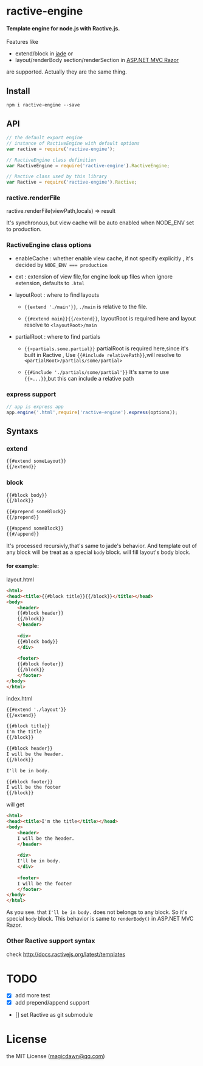 # ractive-engine
#### Template engine for node.js with Ractive.js.

Features like
- extend/block in [jade](http://jade-lang.com/) or
- layout/renderBody section/renderSection in [ASP.NET MVC Razor](http://www.asp.net/web-pages/overview/getting-started/introducing-razor-syntax-(c))

are supported. Actually they are the same thing.

## Install
```shell
npm i ractive-engine --save
```

## API
```js
// the default export engine
// instance of RactiveEngine with default options
var ractive = require('ractive-engine');

// RactiveEngine class definition
var RactiveEngine = require('ractive-engine').RactiveEngine;

// Ractive class used by this library
var Ractive = require('ractive-engine').Ractive;
```

### ractive.renderFile
ractive.renderFile(viewPath,locals) => result

It's synchronous,but view cache will be auto enabled when NODE_ENV set to production.

### RactiveEngine class options
- enableCache : whether enable view cache, if not specify explicitly , it's decided by `NODE_ENV === production`

- ext : extension of view file,for engine look up files when ignore extension, defaults to `.html`

- layoutRoot : where to find layouts
	- `{{extend './main'}}`, `./main` is relative to the file.

	- `{{#extend main}}{{/extend}}`,  layoutRoot is required here
		and layout resolve to `<layoutRoot>/main`

- partialRoot : where to find partials
	- `{{>partials.some.partial}}`
		partialRoot is required here,since it's built in Ractive , Use `{{#include relativePath}}`,will resolve to `<partialRoot>/partials/some/partial>`
		
	- `{{#include './partials/some/partial'}}` 
		It's same to use `{{>...}}`,but this can include a relative path

### express support
```js
// app is express app
app.engine('.html',require('ractive-engine').express(options));
```

## Syntaxs

### extend
```html
{{#extend someLayout}}
{{/extend}}
```

### block
```html
{{#block body}}
{{/block}}
```

```html
{{#prepend someBlock}}
{{/prepend}}
```

```html
{{#append someBlock}}
{{#/append}}
```

It's processed recursivly,that's same to jade's behavior.
And template out of any block will be treat as a special `body` block. will fill layout's body block.
#### for example:

layout.html
```html
<html>
<head><title>{{#block title}}{{/block}}</title></head>
<body>
	<header>
	{{#block header}}
	{{/block}}
	</header>
	
	<div>
	{{#block body}}
	</div>
	
	<footer>
	{{#block footer}}
	{{/block}}
	</footer>
</body>
</html>
```

index.html
```html
{{#extend './layout'}}
{{/extend}}

{{#block title}}
I'm the title
{{/block}}

{{#block header}}
I will be the header.
{{/block}}

I'll be in body.

{{#block footer}}
I will be the footer
{{/block}}
```
will get
```html
<html>
<head><title>I'm the title</title></head>
<body>
	<header>
	I will be the header.
	</header>
	
	<div>
	I'll be in body.
	</div>
	
	<footer>
	I will be the footer
	</footer>
</body>
</html>
```
As you see. that `I'll be in body.` does not belongs to any block. So it's special `body` block. This behavior is same to `renderBody()` in ASP.NET MVC Razor.


### Other Ractive support syntax
check http://docs.ractivejs.org/latest/templates

# TODO
- [x] add more test
- [x] add prepend/append support
- [] set Ractive as git submodule

# License
the MIT License (magicdawn@qq.com)